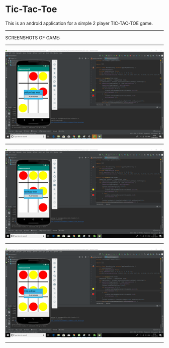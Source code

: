 # Tic-Tac-Toe
This is an android application for a simple 2 player TIC-TAC-TOE game.
*********************************************************************************************************************************************************************************************************************************************************************************************************************************************************************************************************************************
SCREENSHOTS OF GAME:
*******************************************************************************************************************************************
![](Screenshots/Screenshot%20(22).png)
*******************************************************************************************************************************************
![](Screenshots/Screenshot%20(25).png)
*******************************************************************************************************************************************
![](Screenshots/Screenshot%20(26).png)
******************************************************************************************************************************************
